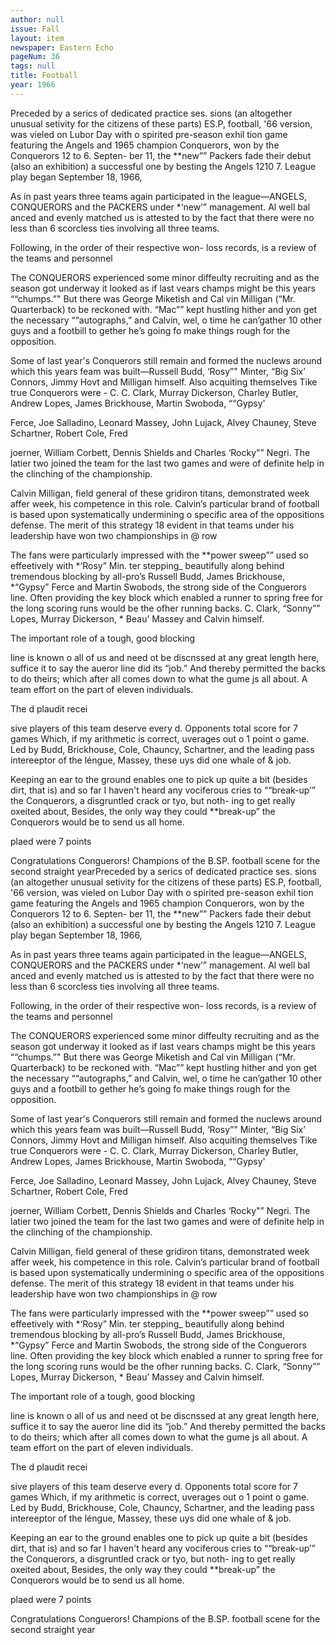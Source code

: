```yaml
---
author: null
issue: Fall
layout: item
newspaper: Eastern Echo
pageNum: 36
tags: null
title: Football
year: 1966
---
```


Preceded by a serics of dedicated practice ses. sions (an altogether unusual setivity for the citizens of these parts) ES.P, football, '66 version, was vieled on Lubor Day with o spirited pre-season exhil tion game featuring the Angels and 1965 champion Conquerors, won by the Conquerors 12 to 6. Septen- ber 11, the **new”” Packers fade their debut (also an exhibition) a successful one by besting the Angels 1210 7. League play began September 18, 1966,

As in past years three teams again participated in the league—ANGELS, CONQUERORS and the PACKERS under *‘new’” management. Al well bal anced and evenly matched us is attested to by the fact that there were no less than 6 scorcless ties involving all three teams.

Following, in the order of their respective won- loss records, is a review of the teams and personnel

The CONQUERORS experienced some minor diffeulty recruiting and as the season got underway it looked as if last vears champs might be this years ““chumps.”" But there was George Miketish and Cal vin Milligan (“Mr. Quarterback) to be reckoned with. “Mac”” kept hustling hither and yon get the necessary ““autographs,” and Calvin, wel, o time he can’gather 10 other guys and a footbill to gether he’s going fo make things rough for the opposition.

Some of last year's Conquerors still remain and formed the nuclews around which this years feam was built—Russell Budd, ‘Rosy”" Minter, “Big Six’ Connors, Jimmy Hovt and Milligan himself. Also acquiting themselves Tike true Conquerors were - C. C. Clark, Murray Dickerson, Charley Butler, Andrew Lopes, James Brickhouse, Martin Swoboda, ““Gypsy'

Ferce, Joe Salladino, Leonard Massey, John Lujack, Alvey Chauney, Steve Schartner, Robert Cole, Fred

joerner, William Corbett, Dennis Shields and Charles ‘Rocky"” Negri. The latier two joined the team for the last two games and were of definite help in the clinching of the championship.

Calvin Milligan, field general of these gridiron titans, demonstrated week affer week, his competence in this role. Calvin’s particular brand of football is based upon systematically undermining o specific area of the oppositions defense. The merit of this strategy 18 evident in that teams under his leadership have won two championships in @ row

The fans were particularly impressed with the **power sweep”” used so effeetively with *‘Rosy” Min. ter stepping_ beautifully along behind tremendous blocking by all-pro’s Russell Budd, James Brickhouse, *“Gypsy” Ferce and Martin Swobods, the strong side of the Conguerors line. Often providing the key block which enabled a runner to spring free for the long scoring runs would be the ofher running backs. C. Clark, “Sonny”” Lopes, Murray Dickerson, * Beau’ Massey and Calvin himself.

The important role of a tough, good blocking

line is known o all of us and need ot be discnssed at any great length here, suffice it to say the aueror line did its “job.” And thereby permitted the backs to do theirs; which after all comes down to what the gume js all about. A team effort on the part of eleven individuals.

The d plaudit recei

sive players of this team deserve every d. Opponents total score for 7 games Which, if my arithmetic is correct, uverages out o 1 point o game. Led by Budd, Brickhouse, Cole, Chauncy, Schartner, and the leading pass intereeptor of the léngue, Massey, these uys did one whale of & job.

Keeping an ear to the ground enables one to pick up quite a bit (besides dirt, that is) and so far I haven't heard any vociferous cries to ““break-up’” the Conquerors, a disgruntled crack or tyo, but noth- ing to get really oxeited about, Besides, the only way they could **break-up” the Conquerors would be to send us all home.

plaed were 7 points

Congratulations Conguerors! Champions of the B.SP. football scene for the second straight yearPreceded by a serics of dedicated practice ses. sions (an altogether unusual setivity for the citizens of these parts) ES.P, football, '66 version, was vieled on Lubor Day with o spirited pre-season exhil tion game featuring the Angels and 1965 champion Conquerors, won by the Conquerors 12 to 6. Septen- ber 11, the **new”” Packers fade their debut (also an exhibition) a successful one by besting the Angels 1210 7. League play began September 18, 1966,

As in past years three teams again participated in the league—ANGELS, CONQUERORS and the PACKERS under *‘new’” management. Al well bal anced and evenly matched us is attested to by the fact that there were no less than 6 scorcless ties involving all three teams.

Following, in the order of their respective won- loss records, is a review of the teams and personnel

The CONQUERORS experienced some minor diffeulty recruiting and as the season got underway it looked as if last vears champs might be this years ““chumps.”" But there was George Miketish and Cal vin Milligan (“Mr. Quarterback) to be reckoned with. “Mac”” kept hustling hither and yon get the necessary ““autographs,” and Calvin, wel, o time he can’gather 10 other guys and a footbill to gether he’s going fo make things rough for the opposition.

Some of last year's Conquerors still remain and formed the nuclews around which this years feam was built—Russell Budd, ‘Rosy”" Minter, “Big Six’ Connors, Jimmy Hovt and Milligan himself. Also acquiting themselves Tike true Conquerors were - C. C. Clark, Murray Dickerson, Charley Butler, Andrew Lopes, James Brickhouse, Martin Swoboda, ““Gypsy'

Ferce, Joe Salladino, Leonard Massey, John Lujack, Alvey Chauney, Steve Schartner, Robert Cole, Fred

joerner, William Corbett, Dennis Shields and Charles ‘Rocky"” Negri. The latier two joined the team for the last two games and were of definite help in the clinching of the championship.

Calvin Milligan, field general of these gridiron titans, demonstrated week affer week, his competence in this role. Calvin’s particular brand of football is based upon systematically undermining o specific area of the oppositions defense. The merit of this strategy 18 evident in that teams under his leadership have won two championships in @ row

The fans were particularly impressed with the **power sweep”” used so effeetively with *‘Rosy” Min. ter stepping_ beautifully along behind tremendous blocking by all-pro’s Russell Budd, James Brickhouse, *“Gypsy” Ferce and Martin Swobods, the strong side of the Conguerors line. Often providing the key block which enabled a runner to spring free for the long scoring runs would be the ofher running backs. C. Clark, “Sonny”” Lopes, Murray Dickerson, * Beau’ Massey and Calvin himself.

The important role of a tough, good blocking

line is known o all of us and need ot be discnssed at any great length here, suffice it to say the aueror line did its “job.” And thereby permitted the backs to do theirs; which after all comes down to what the gume js all about. A team effort on the part of eleven individuals.

The d plaudit recei

sive players of this team deserve every d. Opponents total score for 7 games Which, if my arithmetic is correct, uverages out o 1 point o game. Led by Budd, Brickhouse, Cole, Chauncy, Schartner, and the leading pass intereeptor of the léngue, Massey, these uys did one whale of & job.

Keeping an ear to the ground enables one to pick up quite a bit (besides dirt, that is) and so far I haven't heard any vociferous cries to ““break-up’” the Conquerors, a disgruntled crack or tyo, but noth- ing to get really oxeited about, Besides, the only way they could **break-up” the Conquerors would be to send us all home.

plaed were 7 points

Congratulations Conguerors! Champions of the B.SP. football scene for the second straight year